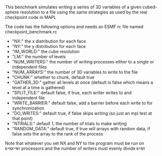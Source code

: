 This benchmark simulates writing a series of 3D variables of a given cubed-sphere resolution to a file using the same strategies as used by the real checkpoint code in MAPL

The code has the following options and needs an ESMF rc file named checkpoint\_benchmark.rc

- "NX:" the x distribution for each face
- "NY:" the y distribution for each face
- "IM\_WORLD:" the cube resolution
- "LM:" the number of levels
- "NUM\_WRITERS:" the number of writing processes either to a single or independent files
- "NUM\_ARRAYS:" the number of 3D variables to write to the file
- "CHUNK:" whether to chunk, default true
- "GATHER\_3D:" gather all levels at once (default is false which means a level at a time is gathered)
- "SPLIT\_FILE:" default false, if true, each writer writes to and independent file
- "WRITE\_BARRIER:" default false, add a barrier before each write to for synchronization
- "DO\_WRITES:" default true, if false skips writing (so just an mpi test at that point)
- "NTRIALS:" default 1, the number of trials to make writing
- "RANDOM\_DATA:" default true, if true will arrays with random data, if false sets the array to the rank of the process

Note that whatever you set NX and NY to the program must be run on `6*NX*NY` processors and the number of writers must evenly divide `6*NY`

